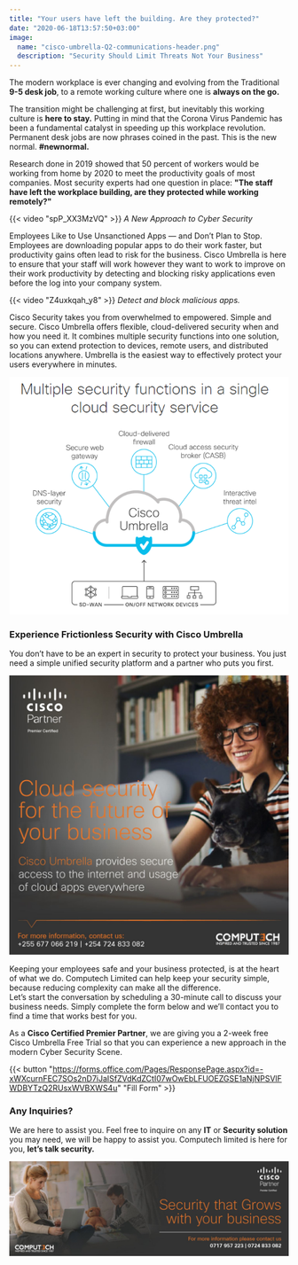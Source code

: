 ```yaml
---
title: "Your users have left the building. Are they protected?"
date: "2020-06-18T13:57:50+03:00"
image:
  name: "cisco-umbrella-Q2-communications-header.png"
  description: "Security Should Limit Threats Not Your Business"
---
```


The modern workplace is ever changing and evolving from the Traditional __9-5 desk job__, to a remote working culture where one is __always on the go.__

The transition might be challenging at first, but inevitably this working culture is __here to stay.__ Putting in mind that the Corona Virus Pandemic has been a fundamental catalyst in speeding up this workplace revolution. Permanent desk jobs are now phrases coined in the past. This is the new normal. __#newnormal.__

Research done in 2019 showed that 50 percent of workers would be working from home by 2020 to meet the productivity goals of most companies. Most security experts had one question in place: __"The staff have left the workplace building, are they protected while working remotely?"__

<!-- Attach the following embed link for Video: https://youtu.be/spP_XX3MzVQ -->

{{< video "spP_XX3MzVQ" >}}
_A New Approach to Cyber Security_

Employees Like to Use Unsanctioned Apps — and Don’t Plan to Stop.
Employees are downloading popular apps to do their work faster, but productivity gains often lead to risk for the business. Cisco Umbrella is here to ensure that your staff will work however they want to work to improve on their work productivity by detecting and blocking risky applications even before the log into your company system.

<!-- Attach the following embed link for the Video: https://youtu.be/Z4uxkqah_y8 -->
{{< video "Z4uxkqah_y8" >}}
_Detect and block malicious apps._

Cisco Security takes you from overwhelmed to empowered. Simple and secure.
Cisco Umbrella offers flexible, cloud-delivered security when and how you need it. It combines multiple security functions into one solution, so you can extend protection to devices, remote users, and distributed locations anywhere. Umbrella is the easiest way to effectively protect your users everywhere in minutes.

![](/images/security-infographic-2020-june-18.png)

### Experience Frictionless Security with Cisco Umbrella

You don’t have to be an expert in security to protect your business. You just need a simple unified security platform and a partner who puts you first.

![](/images/cisco-umbrella-Q2-communications-social-media.jpg)

Keeping your employees safe and your business protected, is at the heart of what we do. Computech Limited can help keep your security simple, because reducing complexity can make all the difference.  
Let’s start the conversation by scheduling a 30-minute call to discuss your business needs. Simply complete the form below and we’ll contact you to find a time that works best for you. 

As a __Cisco Certified Premier Partner__, we are giving you a 2-week free Cisco Umbrella Free Trial so that you can experience a new approach in the modern Cyber Security Scene.

{{< button "https://forms.office.com/Pages/ResponsePage.aspx?id=-xWXcurnFEC7SOs2nD7iJaISfZVdKdZCtI07wOwEbLFUOEZGSE1aNjNPSVlFWDBYTzQ2RUsxWVBXWS4u" "Fill Form" >}}

### Any Inquiries?
We are here to assist you. Feel free to inquire on any __IT__ or __Security solution__ you may need, we will be happy to assist you. Computech limited is here for you, __let’s talk security.__

![](/images/cisco-umbrella-mailer-footer.jpg)
 
